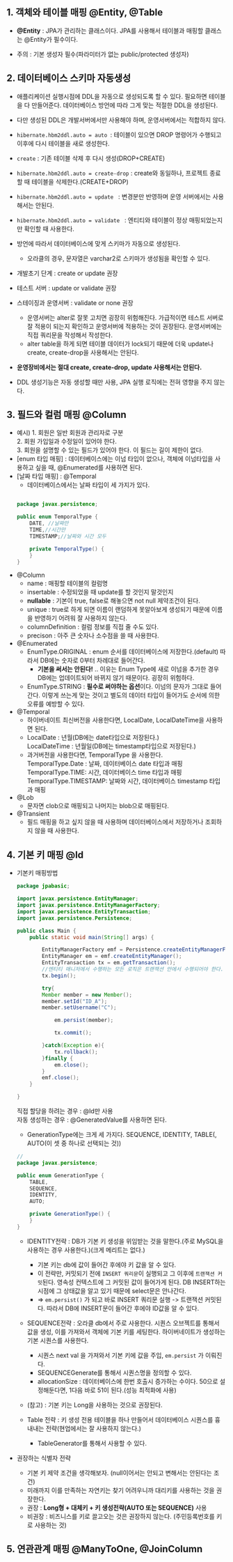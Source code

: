 ## 1. 객체와 테이블 매핑 @Entity, @Table
- **@Entity** : JPA가 관리하는 클래스이다.  JPA를 사용해서 테이블과 매핑할 클래스는 @Entity가 필수이다.

- 주의 : 기본 생성자 필수(파라미터가 없는 public/protected 생성자) 

## 2. 데이터베이스 스키마 자동생성

- 애플리케이션 실행시점에 DDL을 자동으로 생성되도록 할 수 있다. 필요하면 테이블을 다 만들어준다. 데이터베이스 방언에 따라 그게 맞는 적절한 DDL을 생성된다.
- 다만 생성된 DDL은 개발서버에서만 사용해야 하며, 운영서버에서는 적합하지 않다.
- `hibernate.hbm2ddl.auto = auto `: 테이블이 있으면 DROP 명령어가 수행되고 이후에 다시 테이블을 새로 생성한다. 

- `create` : 기존 테이블 삭제 후 다시 생성(DROP+CREATE)
- `hibernate.hbm2ddl.auto = create-drop` : create와 동일하나, 프로젝트 종료할 때 테이블을 삭제한다.(CREATE+DROP)
- `hibernate.hbm2ddl.auto = update ` : 변경분만 반영하며 운영 서버에서는 사용해서는 안된다.
- `hibernate.hbm2ddl.auto = validate ` : 엔티티와 테이블이 정상 매핑되었는지만 확인할 때 사용한다.

- 방언에 따라서 데이터베이스에 맞게 스키마가 자동으로 생성된다. 
    - 오라클의 경우, 문자열은 varchar2로 스키마가 생성됨을 확인할 수 있다.
- 개발초기 단계 : create or update 권장
- 테스트 서버 : update or validate 권장
- 스테이징과 운영서버 : validate or none 권장
    - 운영서버는 alter로 잘못 고치면 굉장히 위험해진다. 가급적이면 테스트 서버로 잘 적용이 되는지 확인하고 운영서버에 적용하는 것이 권장된다. 운영서버에는 직접 쿼리문을 작성해서 작성한다. 
    - alter table을 하게 되면 테이블 데이터가 lock되기 때문에 더욱 update나 create, create-drop을 사용해서는 안된다.
- **운영장비에서는 절대 create, create-drop, update 사용해서는 안된다.**
- DDL 생성기능은 자동 생성할 때만 사용, JPA 실행 로직에는 전혀 영향을 주지 않는다. 



## 3. 필드와 컬럼 매핑 @Column

- 예시) 1. 회원은 일반 회원과 관리자로 구분<br/>
        2. 회원 가입일과 수정일이 있어야 한다.<br/>
        3. 회원을 설명할 수 있는 필드가 있어야 한다. 이 필드는 길이 제한이 없다.
- [enum 타입 매핑] : 데이터베이스에는 이넘 타입이 없으나, 객체에 이넘타입을 사용하고 싶을 때, @Enumerated를 사용하면 된다.
- [날짜 타입 매핑] : @Temporal
    - 데이터베이스에서는 날짜 타입이 세 가지가 있다. 
    ```java
  
    package javax.persistence;

    public enum TemporalType {
        DATE, //날짜만
        TIME,//시간만
        TIMESTAMP;//날짜와 시간 모두

        private TemporalType() {
        }
    }

    ```
- @Column
    - name : 매핑할 테이블의 컬럼명
    - insertable : 수정되었을 때 update를 할 것인지 말것인지
    - **nullable** : 기본이 true, false로 해놓으면 not null 제약조건이 된다.
    - unique : true로 하게 되면 이름이 랜덤하게 못알아보게 생성되기 때문에 이름을 반영하기 어려워 잘 사용하지 않는다. 
    - columnDefinition : 컬럼 정보를 직접 줄 수도 있다. 
    - precison  : 아주 큰 숫자나 소수점을 쓸 때 사용한다.
- @Enumerated
    - EnumType.ORIGINAL : enum 순서를 데이터베이스에 저장한다.(default) 따라서 DB에는 숫자로 0부터 차례대로 들어간다. 
        - **기본을 써서는 안된다!** .. 이유는 Enum Type에 새로 이넘을 추가한 경우 DB에는 업데이트되어 바뀌지 않기 때문이다. 굉장히 위험하다.
    - EnumType.STRING : **필수로 써야하는 옵션**이다. 이넘의 문자가 그대로 들어간다. 이렇게 쓰는게 맞는 것이고 별도의 데이터 타입이 들어가도 순서에 의한 오류를 예방할 수 있다.
- @Temporal 
    - 하이버네이트 최신버전을 사용한다면, LocalDate, LocalDateTime을 사용하면 된다.
    - LocalDate : 년월(DB에는 date타입으로 저장된다.)<br/> LocalDateTime : 년월일(DB에는 timestamp타입으로 저장된다.) 
    - 과거버전을 사용한다면, TemporalType 을 사용한다. <br/>
      TemporalType.Date : 날짜, 데이터베이스 date 타입과 매핑<br/>
      TemporalType.TIME: 시간, 데이터베이스 time 타입과 매핑<br/>
      TemporalType.TIMESTAMP: 날짜와 시간, 데이터베이스 timestamp 타입과 매핑
- @Lob
    - 문자면 clob으로 매핑되고 나머지는 blob으로 매핑된다. 
- @Transient
    - 필드 매핑을 하고 싶지 않을 때 사용하며 데이터베이스에서 저장하거나 조회하지 않을 때 사용한다. 



## 4. 기본 키 매핑 @Id
- 기본키 매핑방법
    ```java
    package jpabasic;

    import javax.persistence.EntityManager;
    import javax.persistence.EntityManagerFactory;
    import javax.persistence.EntityTransaction;
    import javax.persistence.Persistence;

    public class Main {
        public static void main(String[] args) {

            EntityManagerFactory emf = Persistence.createEntityManagerFactory("hello");
            EntityManager em = emf.createEntityManager();
            EntityTransaction tx = em.getTransaction();
            //엔티티 매니저에서 수행하는 모든 로직은 트랜잭션 안에서 수행되어야 한다.
            tx.begin();

            try{
            Member member = new Member();
            member.setId("ID_A");
            member.setUsername("C");

                em.persist(member);

                tx.commit();

            }catch(Exception e){
                tx.rollback();
            }finally {
                em.close();
            }
            emf.close();
        }

    }
    ```
    직접 할당을 하려는 경우 : @Id만 사용 <br/>
    자동 생성하는 경우 : @GeneratedValue를 사용하면 된다.<br/>

    - GenerationType에는 크게 세 가지다. SEQUENCE, IDENTITY, TABLE(, AUTO(이 셋 중 하나로 선택되는 것))
    ```java
    //
    package javax.persistence;

    public enum GenerationType {
        TABLE,
        SEQUENCE,
        IDENTITY,
        AUTO;

        private GenerationType() {
        }
    }

    ```

    - IDENTITY전략 : DB가 기본 키 생성을 위임받는 것을 말한다.(주로 MySQL을 사용하는 경우 사용한다.)(크게 메리트는 없다.)
        - 기본 키는 db에 값이 들어간 후에야 키 값을 알 수 있다.
        - 이 전략만, 커밋되기 전에 `INSERT 쿼리문`이 실행되고 그 이후에 `트랜잭션 커밋`된다. 영속성 컨텍스트에 그 커밋된 값이 들어가게 된다. DB INSERT하는 시점에 그 상태값을 알고 있기 때문에 select문은 안나간다. 
        - => `em.persist()` 가 되고 바로 INSERT 쿼리문 실행 -> 트랜잭션 커밋된다. 따라서 DB에 INSERT문이 들어간 후에야 ID값을 알 수 있다.

    - SEQUENCE전략 : 오라클 db에서 주로 사용한다. 시퀀스 오브젝트를 통해서 값을 생성, 이를 가져와서 객체에 기본 키를 세팅한다. 하이버네이트가 생성하는 기본 시퀀스를 사용한다.
        - 시퀀스 next val 을 가져와서 기본 키에 값을 주입, `em.persist` 가 이뤄진다. 
         - SEQUENCEGenerate를 통해서 시퀀스명을 정의할 수 있다. 
        - allocationSize : 데이터베이스에 한번 호출시 증가하는 수이다. 50으로 설정해둔다면, 1다음 바로 51이 된다.(성능 최적화에 사용)
    - (참고) : 기본 키는 Long을 사용하는 것으로 권장된다.

    - Table 전략 : 키 생성 전용 테이블을 하나 만들어서 데이터베이스 시퀀스를 흉내내는 전략(현업에서는 잘 사용하지 않는다.)
        - TableGenerator를 통해서 사용할 수 있다. 

- 권장하는 식별자 전략 
    - 기본 키 제약 조건을 생각해보자. (null이어서는 안되고 변해서는 안된다는 조건)
    - 미래까지 이를 만족하는 자연키는 찾기 어려우니까 대리키를 사용하는 것을 권장한다. 
    - 권장 : **Long형 + 대체키 + 키 생성전략(AUTO 또는 SEQUENCE)** 사용
    - 비권장 : 비즈니스를 키로 끌고오는 것은 권장하지 않는다. (주민등록번호를 키로 사용하는 것)


## 5. 연관관계 매핑 @ManyToOne, @JoinColumn
